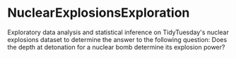 # NuclearExplosionsExploration
Exploratory data analysis and statistical inference on TidyTuesday's nuclear explosions dataset to determine the answer to the following question: Does the depth at detonation for a nuclear bomb determine its explosion power?
